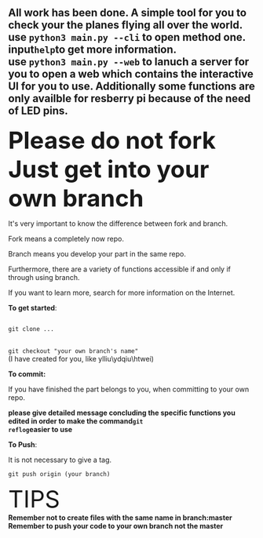 All work has been done. A simple tool for you to check your the planes flying all over the world.<br>
use <code>python3 main.py --cli</code> to open method one.<br>
input<code>help</code>to get  more information.<br>
use <code>python3 main.py --web</code> to lanuch a server for you to open a web which contains the interactive UI for you to use.
Additionally some functions are only availble for resberry pi because of the need of LED pins.
----------------------------------------------------------------------------------------------------------
**<font size=20>Please do not fork Just get into your own branch</font>**

It's very important to know the difference between fork and branch.

Fork means a completely now repo.

Branch means you develop your part in the same repo. 

Furthermore, there are a variety of functions accessible if and only if through using branch.

If you want to learn more, search for more information on the Internet.

**To get started**:

<code>
git clone ...
</code>
<br>

<code>
git checkout "your own branch's name"
</code>
(I have created for you, like ylliu\ydqiu\htwei)

**To commit:**

If you have finished the part belongs to you, when committing to your own repo. 

**please give detailed message concluding the specific functions you edited in order to make the command<code>git reflog</code>easier to use**

**To Push**:

It is not necessary to give a tag.

<code>git push origin (your branch)</code>

<font size = 20>TIPS</font><br>
**Remember not to create files with the same name in branch:master**<br>
**Remember to push your code to your own branch not the master**
